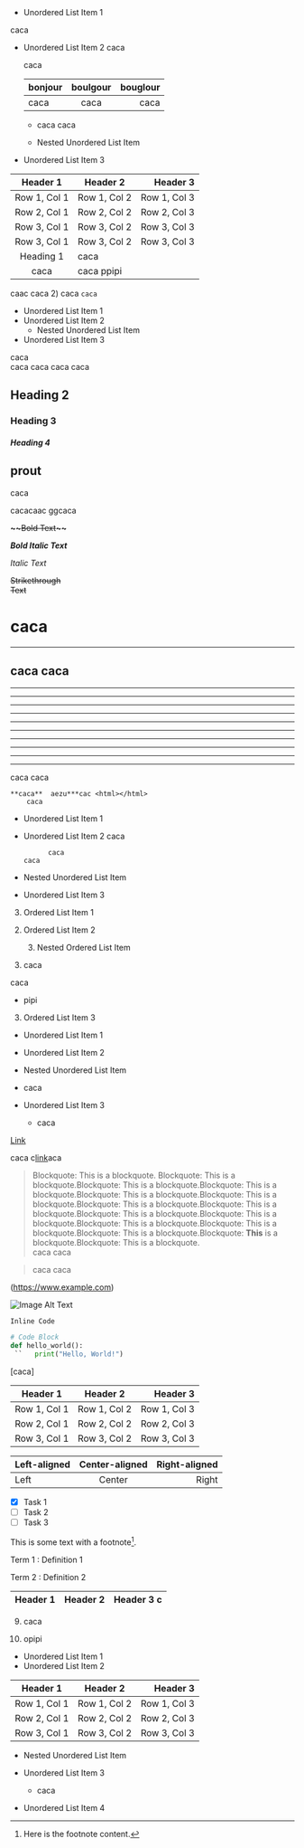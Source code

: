  |||
 |-|-|
  - Unordered List Item 1

  caca
- Unordered List Item 2
  caca
        
     caca

  |bonjour|boulgour| bouglour
  |:-|:-:|-:|
    |caca | caca | caca
  - caca
  caca

  - Nested Unordered List Item
- Unordered List Item 3

| Header 1 | Header 2 | Header 3 |
   :-:|----------|-:                       
 Row 1, Col 1 | Row 1, Col 2 | Row 1, Col 3 |
| Row 2, Col 1 | Row 2, Col 2 | Row 2, Col 3 |
| Row 3, Col 1 | Row 3, Col 2 | Row 3, Col 3 
 Row 3, Col 1 | Row 3, Col 2 | Row 3, Col 3 
 Heading 1 | caca
 caca | caca ppipi ||||||||prout | chiasse | ouiiiiiiiiiiiiiiiiii
 caac
 caca
2) caca
 `caca`

- Unordered List Item 1
- Unordered List Item 2
    - Nested Unordered List Item
- Unordered List Item 3


caca  
caca
caca
caca
caca

## Heading 2
### Heading 3
##### Heading 4
##              prout
caca

cacacaac
                ggcaca

**~~**~~Bold Text~~**~~**

***Bold Italic Text***

*Italic Text*

~~Strikethrough   
Text~~

# caca
---
caca
caca
---
---
---
---
---
---
---
---
---
---
---

caca
  caca 

    **caca**  aezu***cac <html></html>
        caca

  - Unordered List Item 1
  - Unordered List Item 2
        caca


              caca
        caca
- Nested Unordered List Item
- Unordered List Item 3

3. Ordered List Item 1

2) Ordered List Item 2

    3) Nested Ordered List Item  

  5) caca

caca


  - pipi

  3. Ordered List Item 3

  - Unordered List Item 1

  - Unordered List Item 2

  - Nested Unordered List Item
  - caca

  

- Unordered List Item 3

  - caca

[Link](https://www.example.com)

caca
c[link](test.pdf)aca

> Blockquote: This is a blockquote. Blockquote: This is a blockquote.Blockquote: This is a blockquote.Blockquote: This is a blockquote.Blockquote: This is a blockquote.Blockquote: This is a blockquote.Blockquote: This is a blockquote.Blockquote: This is a blockquote.Blockquote: This is a blockquote.Blockquote: This is a blockquote.Blockquote: This is a blockquote.Blockquote: This is a blockquote.Blockquote: This is a blockquote.Blockquote: **This** is a blockquote.Blockquote: This is a blockquote.  
> caca
> caca

>caca
caca

(https://www.example.com)

![Image Alt Text](https://placekitten.com/600/723)

`Inline Code`

```python
# Code Block
def hello_world():
 ``   print("Hello, World!")
```

  [caca] 


| Header 1 | Header 2 | Header 3 |
:-:|----------|-:
 Row 1, Col 1 | Row 1, Col 2 | Row 1, Col 3 |
| Row 2, Col 1 | Row 2, Col 2 | Row 2, Col 3 |
| Row 3, Col 1 | Row 3, Col 2 | Row 3, Col 3 |

| Left-aligned | Center-aligned | Right-aligned |
|:------------|:--------------:|-------------:|
| Left          | Center         | Right         |

- [x] Task 1
- [ ] Task 2
- [ ] Task 3

This is some text with a footnote[^1].


[^1]: Here is the footnote content.

Term 1
:   Definition 1

Term 2
:   Definition 2

| Header 1 | Header 2 | Header 3                   c
|:-:|----------|----------|


9) caca
10. opipi

- Unordered List Item 1
- Unordered List Item 2

 | Header 1 | Header 2 | Header 3 |
 :-:|----------|-:                       
 | Row 1, Col 1 | Row 1, Col 2 | Row 1, Col 3 |
 | Row 2, Col 1 | Row 2, Col 2 | Row 2, Col 3 |
 | Row 3, Col 1 | Row 3, Col 2 | Row 3, Col 3 |
 - Nested Unordered List Item
    
- Unordered List Item 3
    
    - caca
- Unordered List Item 4
